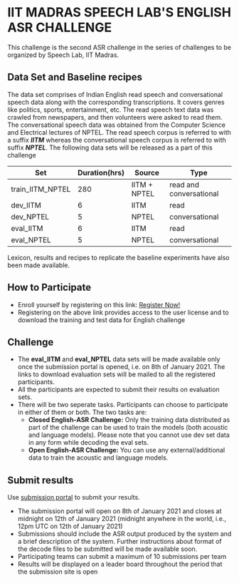 # IIT MADRAS SPEECH LAB'S ENGLISH ASR CHALLENGE

This challenge is the second ASR challenge in the series of challenges to be organized by Speech Lab, IIT Madras.

## Data Set and Baseline recipes

The data set comprises of Indian English read speech and conversational speech data along with the corresponding transcriptions. It covers genres like politics, sports, entertainment, etc. The read speech text data was crawled from newspapers, and then volunteers were asked to read them. The conversational speech data was obtained from the Computer Science and Electrical lectures of NPTEL. The read speech corpus is referred to with a suffix **_IITM_** whereas the conversational speech corpus is referred to with suffix **_NPTEL_**. The following data sets will be released as a part of this challenge

|Set|Duration(hrs)|Source|Type|
|---|-------------|------|-----|
|train_IITM_NPTEL| 280|IITM + NPTEL|read and conversational|
|dev_IITM|6|IITM|read|
|dev_NPTEL|5|NPTEL|conversational|
|eval_IITM|6|IITM|read|
|eval_NPTEL|5|NPTEL|conversational|

Lexicon, results and recipes to replicate the baseline experiments have also been made available.

## How to Participate

* Enroll yourself by registering on this link: [Register Now!](https://forms.gle/F9XCX3eEnCpnELyr8)
* Registering on the above link provides access to the user license and to download the training and test data for English challenge

## Challenge
* The **eval_IITM** and **eval_NPTEL** data sets will be made available only once the submission portal is opened, i.e. on 8th of January 2021. The links to download evaluation sets will be mailed to all the registered participants.
* All the participants are expected to submit their results on evaluation sets.
* There will be two seperate tasks. Participants can choose to participate in either of them or both. The two tasks are:
   * **Closed English-ASR Challenge:** Only the training data distributed as part of the challenge can be used to train the models (both acoustic and language models). Please note that you cannot use dev set data in any form while decoding the eval sets.
   * **Open English-ASR Challenge:** You can use any external/additional data to train the acoustic and language models.

## Submit results 
Use [submission portal](https://forms.gle/ixPCoD4NoL3cz5XLA) to submit your results.

* The submission portal will open on 8th of January 2021 and closes at midnight on 12th of January 2021 (midnight anywhere in the world, i.e., 12pm UTC on 12th of January 2021)
* Submissions should include the ASR output produced by the system and a brief description of the system. Further instructions about format of the decode files to be submitted will be made available soon.
* Participating teams can submit a maximum of 10 submissions per team
* Results will be displayed on a leader board throughout the period that the submission site is open
